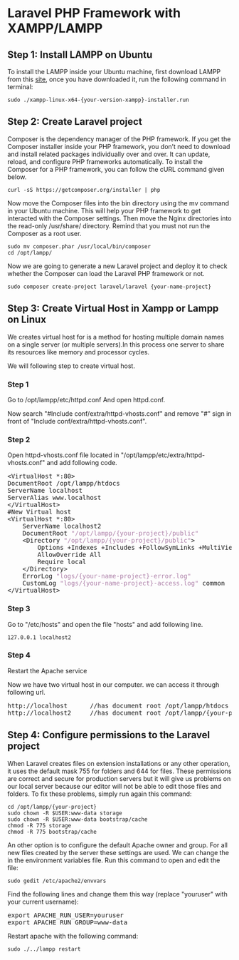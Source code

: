 # Laravel PHP Framework with XAMPP/LAMPP
## Step 1: Install LAMPP on Ubuntu
To install the LAMPP inside your Ubuntu machine, 
first download LAMPP from this [site](https://www.apachefriends.org/download.html), once you have downloaded it, run the following command in terminal:

`sudo ./xampp-linux-x64-{your-version-xampp}-installer.run`<br>

## Step 2: Create Laravel project
Composer is the dependency manager of the PHP framework. If you get the Composer installer inside your PHP framework, you don’t need to download and install related packages individually over and over. It can update, reload, and configure PHP frameworks automatically. To install the Composer for a PHP framework, you can follow the cURL command given below.

`curl -sS https://getcomposer.org/installer | php`

Now move the Composer files into the bin directory using the mv command in your Ubuntu machine. This will help your PHP framework to get interacted with the Composer settings. Then move the Nginx directories into the read-only /usr/share/ directory. Remind that you must not run the Composer as a root user.

`sudo mv composer.phar /usr/local/bin/composer`<br>
`cd /opt/lampp/`

Now we are going to generate a new Laravel project and deploy it to check whether the Composer can load the Laravel PHP framework or not.

`sudo composer create-project laravel/laravel {your-name-project}`

## Step 3: Create Virtual Host in Xampp or Lampp on Linux
We creates virtual host for is a method for hosting multiple domain names on a single server (or multiple servers).In this process one server to share its resources like memory and processor cycles.

We will following step to create virtual host.

### Step 1
Go to /opt/lampp/etc/httpd.conf And open httpd.conf.

Now search "#Include conf/extra/httpd-vhosts.conf" and remove "#" sign in front of "Include conf/extra/httpd-vhosts.conf".

### Step 2
Open httpd-vhosts.conf file located in "/opt/lampp/etc/extra/httpd-vhosts.conf" and add following code.

<pre>
&lt;VirtualHost *:80&gt;
DocumentRoot /opt/lampp/htdocs
ServerName localhost
ServerAlias www.localhost
&lt;/VirtualHost&gt;
#New Virtual host
&lt;VirtualHost *:80&gt;
    ServerName localhost2
    DocumentRoot <font color="#AD7FA8">&quot;/opt/lampp/{your-project}/public&quot;</font>
    &lt;Directory <font color="#AD7FA8">&quot;/opt/lampp/{your-project}/public&quot;</font>&gt;
        Options +Indexes +Includes +FollowSymLinks +MultiViews
        AllowOverride All
        Require local
    &lt;/Directory&gt;
    ErrorLog <font color="#AD7FA8">&quot;logs/{your-name-project}-error.log&quot;</font>
    CustomLog <font color="#AD7FA8">&quot;logs/{your-name-project}-access.log&quot;</font> common                              
&lt;/VirtualHost&gt;
</pre>
### Step 3
Go to "/etc/hosts" and open the file "hosts" and add following line.

`127.0.0.1 localhost2`<br/>

### Step 4
Restart the Apache service

Now we have two virtual host in our computer. we can access it through following url.
<pre>
http://localhost      //has document root /opt/lampp/htdocs
http://localhost2     //has document root /opt/lampp/{your-project}/public 
</pre>
## Step 4: Configure permissions to the Laravel project
When Laravel creates files on extension installations or any other operation, it uses the default mask 755 for folders and 644 for files. These permissions are correct and secure for production servers but it will give us problems on our local server because our editor will not be able to edit those files and folders. To fix these problems, simply run again this command:

`cd /opt/lampp/{your-project}`<br/>
`sudo chown -R $USER:www-data storage`<br/>
`sudo chown -R $USER:www-data bootstrap/cache`<br/>
`chmod -R 775 storage`<br/>
`chmod -R 775 bootstrap/cache`<br/>

An other option is to configure the default Apache owner and group. For all new files created by the server these settings are used. We can change the in the environment variables file. Run this command to open and edit the file:

`sudo gedit /etc/apache2/envvars`<br/>

Find the following lines and change them this way (replace "youruser" with your current username):
<pre>
export APACHE_RUN_USER=youruser
export APACHE_RUN_GROUP=www-data
</pre>
Restart apache with the following command:

`sudo ./../lampp restart`
